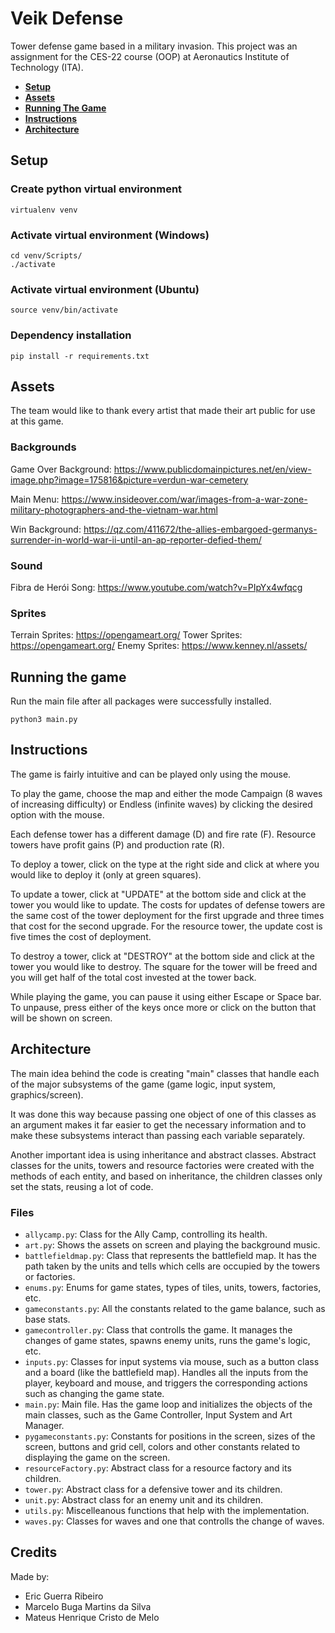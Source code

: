 # Veik Defense

Tower defense game based in a military invasion. This project was an assignment for the CES-22 course (OOP) at Aeronautics Institute of Technology (ITA).

- [**Setup**](#setup)
- [**Assets**](#assets)
- [**Running The Game**](#running-the-game)
- [**Instructions**](#instructions)
- [**Architecture**](#Architecture)


## Setup

### Create python virtual environment
  ```
  virtualenv venv
  ```

### Activate virtual environment (Windows)
  ```
  cd venv/Scripts/
  ./activate
  ```

### Activate virtual environment (Ubuntu)
  ```
  source venv/bin/activate
  ```


### Dependency installation
  ```
  pip install -r requirements.txt
  ```


## Assets
The team would like to thank every artist that made their art public for use at this game.

### Backgrounds
Game Over Background: https://www.publicdomainpictures.net/en/view-image.php?image=175816&picture=verdun-war-cemetery

Main Menu: https://www.insideover.com/war/images-from-a-war-zone-military-photographers-and-the-vietnam-war.html

Win Background: https://qz.com/411672/the-allies-embargoed-germanys-surrender-in-world-war-ii-until-an-ap-reporter-defied-them/

### Sound
Fibra de Herói Song: https://www.youtube.com/watch?v=PIpYx4wfqcg

### Sprites
Terrain Sprites: https://opengameart.org/
Tower Sprites: https://opengameart.org/
Enemy Sprites: https://www.kenney.nl/assets/


## Running the game
Run the main file after all packages were successfully installed.

  ```
  python3 main.py
  ```

## Instructions
The game is fairly intuitive and can be played only using the mouse.

To play the game, choose the map and either the mode Campaign (8 waves of increasing difficulty) or Endless (infinite waves) by clicking the desired option with the mouse.

Each defense tower has a different damage (D) and fire rate (F). Resource towers have profit gains (P) and production rate (R).

To deploy a tower, click on the type at the right side and click at where you would like to deploy it (only at green squares).

To update a tower, click at "UPDATE" at the bottom side and click at the tower you would like to update. The costs for updates of defense towers are the same cost of the tower deployment for the first upgrade and three times that cost for the second upgrade. For the resource tower, the update cost is five times the cost of deployment.

To destroy a tower, click at "DESTROY" at the bottom side and click at the tower you would like to destroy. The square for the tower will be freed and you will get half of the total cost invested at the tower back.

While playing the game, you can pause it using either Escape or Space bar. To unpause, press either of the keys once more or click on the button that will be shown on screen.

## Architecture
The main idea behind the code is creating "main" classes that handle each of the major subsystems of the game (game logic, input system, graphics/screen).

It was done this way because passing one object of one of this classes as an argument makes it far easier to get the necessary information and to make these subsystems interact than passing each variable separately.

Another important idea is using inheritance and abstract classes. Abstract classes for the units, towers and resource factories were created with the methods of each entity, and based on inheritance, the children classes only set the stats, reusing a lot of code.

### Files
 - ```allycamp.py```: Class for the Ally Camp, controlling its health.
 - ```art.py```: Shows the assets on screen and playing the background music.
 - ```battlefieldmap.py```: Class that represents the battlefield map. It has the path taken by the units and tells which cells are occupied by the towers or factories.
 - ```enums.py```: Enums for game states, types of tiles, units, towers, factories, etc.
 - ```gameconstants.py```: All the constants related to the game balance, such as base stats.
 - ```gamecontroller.py```: Class that controlls the game. It manages the changes of game states, spawns enemy units, runs the game's logic, etc.
 - ```inputs.py```: Classes for input systems via mouse, such as a button class and a board (like the battlefield map). Handles all the inputs from the player, keyboard and mouse, and triggers the corresponding actions such as changing the game state.
 - ```main.py```: Main file. Has the game loop and initializes the objects of the main classes, such as the Game Controller, Input System and Art Manager.
 - ```pygameconstants.py```: Constants for positions in the screen, sizes of the screen, buttons and grid cell, colors and other constants related to displaying the game on the screen.
 - ```resourceFactory.py```: Abstract class for a resource factory and its children.
 - ```tower.py```: Abstract class for a defensive tower and its children.
 - ```unit.py```: Abstract class for an enemy unit and its children.
 - ```utils.py```: Miscelleanous functions that help with the implementation.
 - ```waves.py```: Classes for waves and one that controlls the change of waves.

## Credits
Made by:
- Eric Guerra Ribeiro
- Marcelo Buga Martins da Silva
- Mateus Henrique Cristo de Melo
